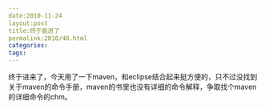 ```yaml
---
date:2010-11-24
layout:post
title:终于能进了
permalink:2010/48.html
categories:
tags:
---
```



<p>终于进来了，今天用了一下maven，和eclipse结合起来挺方便的，只不过没找到关于maven的命令手册，maven的书里也没有详细的命令解释，争取找个maven的详细命令的chm。</p>
